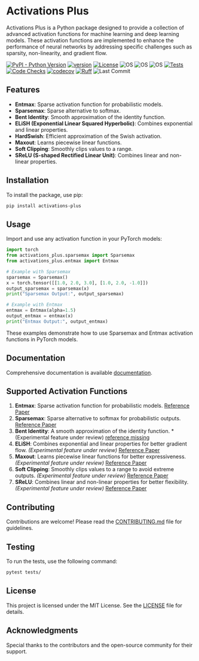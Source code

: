 # Activations Plus

Activations Plus is a Python package designed to provide a collection of advanced activation functions for machine learning and deep learning models. These activation functions are implemented to enhance the performance of neural networks by addressing specific challenges such as sparsity, non-linearity, and gradient flow.

[![PyPI - Python Version](https://img.shields.io/pypi/pyversions/activations-plus)](https://pypi.org/project/activations-plus/)
[![version](https://img.shields.io/pypi/v/activations-plus)](https://img.shields.io/pypi/v/activations-plus)
[![License](https://img.shields.io/:license-MIT-blue.svg)](https://opensource.org/licenses/MIT)
![OS](https://img.shields.io/badge/ubuntu-blue?logo=ubuntu)
![OS](https://img.shields.io/badge/win-blue?logo=windows)
![OS](https://img.shields.io/badge/mac-blue?logo=apple)
[![Tests](https://github.com/DanielAvdar/activations-plus/actions/workflows/ci.yml/badge.svg)](https://github.com/DanielAvdar/activations-plus/actions/workflows/ci.yml)
[![Code Checks](https://github.com/DanielAvdar/activations-plus/actions/workflows/code-checks.yml/badge.svg)](https://github.com/DanielAvdar/activations-plus/actions/workflows/code-checks.yml)
[![codecov](https://codecov.io/gh/DanielAvdar/activations-plus/graph/badge.svg?token=N0V9KANTG2)](https://codecov.io/gh/DanielAvdar/activations-plus)
[![Ruff](https://img.shields.io/endpoint?url=https://raw.githubusercontent.com/astral-sh/ruff/main/assets/badge/v2.json)](https://github.com/astral-sh/ruff)
![Last Commit](https://img.shields.io/github/last-commit/DanielAvdar/activations-plus/main)

## Features

- **Entmax**: Sparse activation function for probabilistic models.
- **Sparsemax**: Sparse alternative to softmax.
- **Bent Identity**: Smooth approximation of the identity function.
- **ELiSH (Exponential Linear Squared Hyperbolic)**: Combines exponential and linear properties.
- **HardSwish**: Efficient approximation of the Swish activation.
- **Maxout**: Learns piecewise linear functions.
- **Soft Clipping**: Smoothly clips values to a range.
- **SReLU (S-shaped Rectified Linear Unit)**: Combines linear and non-linear properties.

## Installation

To install the package, use pip:

```bash
pip install activations-plus
```

## Usage

Import and use any activation function in your PyTorch models:


```python
import torch
from activations_plus.sparsemax import Sparsemax
from activations_plus.entmax import Entmax

# Example with Sparsemax
sparsemax = Sparsemax()
x = torch.tensor([[1.0, 2.0, 3.0], [1.0, 2.0, -1.0]])
output_sparsemax = sparsemax(x)
print("Sparsemax Output:", output_sparsemax)

# Example with Entmax
entmax = Entmax(alpha=1.5)
output_entmax = entmax(x)
print("Entmax Output:", output_entmax)
```

These examples demonstrate how to use Sparsemax and Entmax activation functions in PyTorch models.

## Documentation

Comprehensive documentation is available [documentation](https://activations-plus.readthedocs.io/en/latest/).

## Supported Activation Functions

1. **Entmax**: Sparse activation function for probabilistic models. [Reference Paper](https://arxiv.org/abs/1905.05702)
2. **Sparsemax**: Sparse alternative to softmax for probabilistic outputs. [Reference Paper](https://arxiv.org/abs/1602.02068)
3. **Bent Identity**: A smooth approximation of the identity function. *(Experimental feature under review) [reference missing]()
4. **ELiSH**: Combines exponential and linear properties for better gradient flow. *(Experimental feature under review)* [Reference Paper](https://arxiv.org/abs/1808.00783)
6. **Maxout**: Learns piecewise linear functions for better expressiveness. *(Experimental feature under review)* [Reference Paper](https://arxiv.org/abs/1302.4389)
7. **Soft Clipping**: Smoothly clips values to a range to avoid extreme outputs. *(Experimental feature under review)* [Reference Paper](https://arxiv.org/abs/2406.16640)
8. **SReLU**: Combines linear and non-linear properties for better flexibility. *(Experimental feature under review)* [Reference Paper](https://arxiv.org/abs/1512.07030)

## Contributing

Contributions are welcome! Please read the [CONTRIBUTING.md](CONTRIBUTING.md) file for guidelines.

## Testing

To run the tests, use the following command:

```bash
pytest tests/
```

## License

This project is licensed under the MIT License. See the [LICENSE](LICENSE) file for details.

## Acknowledgments

Special thanks to the contributors and the open-source community for their support.
